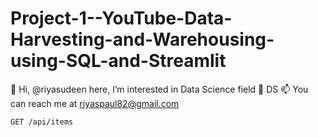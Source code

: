 # Project-1--YouTube-Data-Harvesting-and-Warehousing-using-SQL-and-Streamlit
👋 Hi, @riyasudeen here, I’m interested in Data Science field 🌱 DS 📫 You can reach me at riyaspaul82@gmail.com

    GET /api/items
